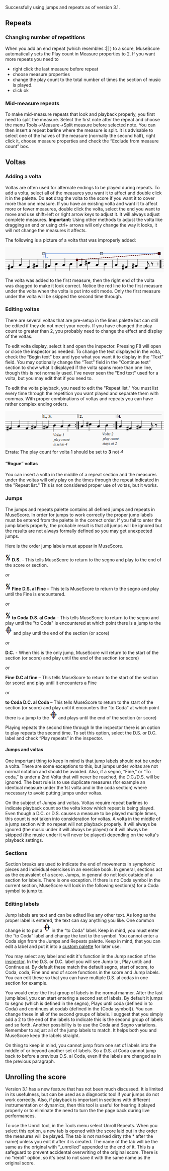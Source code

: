 Successfully using jumps and repeats as of version 3.1.

## Repeats

### Changing number of repetitions

When you add an end repeat (which resembles :|| ) to a score, MuseScore automatically sets the Play count in Measure properties to 2. If you want more repeats you need to 

 * right click the last measure before repeat
 * choose measure properties
 * change the play count to the total number of times the section of music is played.
 * click ok

### Mid-measure repeats

To make mid-measure repeats that look and playback properly, you first need to split the measure. Select the first note after the repeat and choose the menu Tools->Measure->Split measure before selected note. You can then insert a repeat barline where the measure is split. It is advisable to select one of the halves of the measure (normally the second half), right click it, choose measure properties and check the “Exclude from measure count” box.

## Voltas

### Adding a volta

Voltas are often used for alternate endings to be played during repeats. To add a volta, select all of the measures you want it to affect and double click it in the palette. Do __not__ drag the volta to the score if you want it to cover more than one measure. If you have an existing volta and want it to affect more or fewer measures, double click the volta, select the end you want to move and use shift+left or right arrow keys to adjust it. It will always adjust complete measures. __Important:__ Using other methods to adjust the volta like dragging an end or using ctrl+ arrows will only change the way it looks, it will not change the measures it affects.

The following is a picture of a volta that was improperly added:
 
![wrong volta](../images/wrong%20volta.png)

The volta was added to the first measure, then the right end of the volta was dragged to make it look correct. Notice the red line to the first measure under the volta when the volta is put into edit mode. Only the first measure under the volta will be skipped the second time through.

### Editing voltas

There are several voltas that are pre-setup in the lines palette but can still be edited if they do not meet your needs. If you have changed the play count to greater than 2, you probably need to change the effect and display of the voltas. 

To edit volta display, select it and open the inspector. Pressing F8 will open or close the inspector as needed. To change the text displayed in the volta, check the “Begin text” box and type what you want it to display in the “Text” field. You may optionally change the “Text” field in the "Continue text" section to show what it displayed if the volta spans more than one line, though this is not normally used. I've never seen the "End text" used for a volta, but you may edit that if you need to.

To edit the volta playback, you need to edit the "Repeat list." You must list every time through the repetition you want played and separate them with commas. With proper combinations of voltas and repeats you can have rather complex ending orders.
  
![complex voltas](../images/complex%20voltas.png)
Errata: The play count for volta 1 should be set to **3** not *4*

#### “Rogue” voltas

You can insert a volta in the middle of a repeat section and the measures under the voltas will only play on the times through the repeat indicated in the "Repeat list." This is not considered proper use of voltas, but it works.

### Jumps

The jumps and repeats palette contains all defined jumps and repeats in MuseScore. In order for jumps to work correctly the proper jump labels must be entered from the palette in the correct order. If you fail to enter the jump labels properly, the probable result is that all jumps will be ignored but the results are not always formally defined so you may get unexpected jumps.

Here is the order jump labels must appear in MuseScore.
 
![segno](../images/segno.png)
__D.S.__ - This tells MuseScore to return to the segno and play to the end of the score or section.

_or_
  
![segno](../images/segno.png)
__Fine__
__D.S. al Fine__ – This tells MuseScore to return to the segno and play until the Fine is encountered.

_or_
 
![segno](../images/segno.png)
__to Coda__
__D.S. al Coda__ – This tells MuseScore to return to the segno and play until the "to Coda" is encountered at which point there is a jump to the
![coda](../images/coda.png) and play until the end of the section (or score)

_or_

__D.C.__ - When this is the only jump, MuseScore will return to the start of the section (or score) and play until the end of the section (or score)

_or_

__Fine__
__D.C al fine__ – This tells MuseScore to return to the start of the section (or score) and play until it encounters a Fine

_or_

__to Coda__
__D.C. al Coda__ – This tells  MuseScore to return to the start of the section (or score) and play until it encounters the "to Coda" at which point there is a jump to the 
![coda](../images/coda.png)  and plays until the end of the section (or score)

Playing repeats the second time through
In the inspector there is an option to play repeats the second time. To set this option, select the D.S. or D.C. label and check “Play repeats” in the inspector.

#### Jumps and voltas

One important thing to keep in mind is that jump labels should not be under a volta. There are some exceptions to this, but jumps under voltas are not normal notation and should be avoided. Also, if a segno, “Fine,” or “To coda,” is under a 2nd Volta that will never be reached, the D.C./D.S. will be ignored. The best rule is to use duplicate measures (for example an identical measure under the 1st volta and in the coda section) where necessary to avoid putting jumps under voltas.

On the subject of Jumps and voltas. Voltas require repeat barlines to indicate playback count so the volta know which repeat is being played. Even though a D.C. or D.S. causes a measure to be played multiple times, this count is not taken into consideration for voltas. A volta in the middle of a jump section with no repeat will not playback properly. It will always be ignored (the music under it will always be played) or it will always be skipped (the music under it will never be played) depending on the volta's playback settings.

### Sections
Section breaks are used to indicate the end of movements in symphonic pieces and individual exercises in an exercise book. In general, sections act as the equivalent of a score. Jumps, in general do not look outside of a section for labels. There is one exception. If there is no Coda symbol in the current section, MuseScore will look in the following section(s) for a Coda symbol to jump to.

### Editing labels

Jump labels are text and can be edited like any other text. As long as the proper label is entered, the text can say anything you like. One common change is to put a  ![coda](../images/coda.png)  in the “to Coda” label. Keep in mind, you must enter the “to Coda” label and change the text to the symbol. You cannot enter a Coda sign from the Jumps and Repeats palette. Keep in mind, that you can edit a label and put it into a [custom palette](https://musescore.org/en/handbook/3/palettes#custom-palettes) for later use.

You may select any label and edit it's function in the Jump section of the [inspector](https://musescore.org/en/handbook/3/inspector). In the D.S. or D.C. label you will see Jump to:, Play until: and Continue at. By default these match the default segno, start of score, to Coda, coda, Fine and end of score functions in the score and Jump labels. You can edit these so that you can have multiple D.S. al codas in one section for example.

You would enter the first group of labels in the normal manner. After the last jump label, you can start entering a second set of labels. By default it jumps to segno (which is defined in the segno), Plays until coda (defined in to Coda) and continues at codab (defined in the {Coda symbol}). You can change these in all of the second groups of labels. I suggest that you simply add a 2 to the end of the labels to indicate this is the second group of labels and so forth. Another possibility is to use the Coda and Segno variations. Remember to adjust all of the jump labels to match. It helps both you and MuseScore keep the labels straight.

On thing to keep in mind, you cannot jump from one set of labels into the middle of or beyond another set of labels. So a D.S. al Coda cannot jump back to before a previous D.S. al Coda, even if the labels are changed as in the previous paragraph.

## Unrolling the score

Version 3.1 has a new feature that has not been much discussed. It is limited in its usefulness, but can be used as a diagnostic tool if your jumps do not work correctly. Also, if playback is important in sections with different instrumentation or dynamics, then this tool is useful for hearing it played properly or to eliminate the need to turn the the page back during live performances.

To use the Unroll tool, in the Tools menu select Unroll Repeats. When you select this option, a new tab is opened with the score laid out in the order the measures will be played. The tab is not marked dirty (the * after the name) unless you edit it after it is created. The name of the tab will be the same as the original with “_unrolled” appended to the end of it. This is a safeguard to prevent accidental overwriting of the original score. There is no “reroll” option, so it's best to not save it with the same name as the original score.